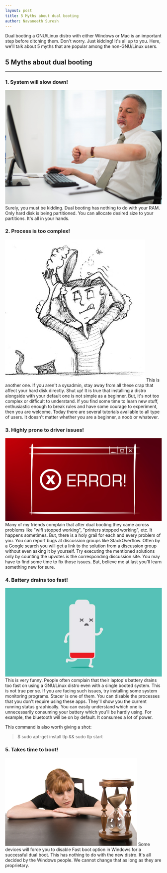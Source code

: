 ```yaml
---
layout: post
title: 5 Myths about dual booting
author: Navaneeth Suresh
---
```


Dual booting a GNU/Linux distro with either Windows or Mac is an important step before ditching them. Don't worry. Just kidding! It's all up to you. Here, we'll talk about 5 myths that are popular among the non-GNU/Linux users.

## 5 Myths about dual booting
---
### 1. System will slow down!
![Slow computer](https://raw.githubusercontent.com/themousepotato/themousepotato.github.io/master/images/slow-computer.png?token=AgXlPum529bR2qUnGK5P1BwGDOx6wno1ks5cTxeGwA%3D%3D)
Surely, you must be kidding. Dual booting has nothing to do with your RAM. Only hard disk is being partitioned. You can allocate desired size to your partitions. It's all in your hands.

### 2. Process is too complex!
![Too complex process](https://raw.githubusercontent.com/themousepotato/themousepotato.github.io/master/images/complex.jpg?token=AgXlPu_T016H-FLzxhD8n3X1Q9eUYqPlks5cTxeOwA%3D%3D)
This is another one. If you aren't a sysadmin, stay away from all these crap that affect your hard disk directly. Shut up! It is true that installing a distro alongside with your default one is not simple as a beginner. But, it's not too complex or difficult to understand. If you find some time to learn new stuff, enthusiastic enough to break rules and have some courage to experiment, then you are welcome. Today there are several tutorials available to all type of users. It doesn't matter whether you are a beginner, a noob or whatever.

### 3. Highly prone to driver issues!
![Error](https://raw.githubusercontent.com/themousepotato/themousepotato.github.io/master/images/error.png?token=AgXlPgZKSCKH3u-5q7XTz7mDEGJeL3WPks5cTxeLwA%3D%3D)
Many of my friends complain that after dual booting they came across problems like "wifi stopped working", "printers stopped working", etc. It happens sometimes. But, there is a holy grail for each and every problem of you. You can report bugs at discussion groups like StackOverflow. Often by a Google search you will get a link to the solution from a discussion group without even asking it by yourself. Try executing the mentioned solutions only by counting the upvotes is the corresponding discussion site. You may have to find some time to fix those issues. But, believe me at last you'll learn something new for sure.

### 4. Battery drains too fast!
![Battery drain comic](https://raw.githubusercontent.com/themousepotato/themousepotato.github.io/master/images/battery-drain.jpg?token=AgXlPk-UWrSRXvs6ujM2a4IN5Wo3RyUwks5cTxeQwA%3D%3D)
This is very funny. People often complain that their laptop's battery drains too fast on using a GNU/Linux distro even with a single booted system. This is not true per se. If you are facing such issues, try installing some system monitoring programs. Stacer is one of them. You can disable the processes that you don't require using these apps. They'll show you the current running status graphically. You can easily understand which one is unnecessarily consuming your battery which you'll be hardly using. For example, the bluetooth will be on by default. It consumes a lot of power.

This command is also worth giving a shot:
> $ sudo apt-get install tlp && sudo tlp start

### 5. Takes time to boot!
![Too time taking process](https://raw.githubusercontent.com/themousepotato/themousepotato.github.io/master/images/long-time.jpg?token=AgXlPspAJAFiisqjhRa5kME7Y8Bq10Xqks5cTxeIwA%3D%3D)
Some devices will force you to disable Fast boot option in Windows for a successful dual boot. This has nothing to do with the new distro. It's all decided by the Windows people. We cannot change that as long as they are proprietary.


